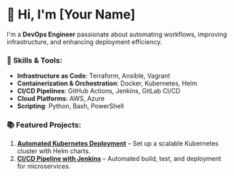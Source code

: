 # 👋 Hi, I'm [Your Name]

I'm a **DevOps Engineer** passionate about automating workflows, improving infrastructure, and enhancing deployment efficiency.

### 🚀 Skills & Tools:
- **Infrastructure as Code**: Terraform, Ansible, Vagrant
- **Containerization & Orchestration**: Docker, Kubernetes, Helm
- **CI/CD Pipelines**: GitHub Actions, Jenkins, GitLab CI/CD
- **Cloud Platforms**: AWS, Azure
- **Scripting**: Python, Bash, PowerShell

### 📚 Featured Projects:
1. **[Automated Kubernetes Deployment](https://github.com/yourusername/k8s-deploy)** – Set up a scalable Kubernetes cluster with Helm charts.
2. **[CI/CD Pipeline with Jenkins](https://github.com/yourusername/jenkins-pipeline)** – Automated build, test, and deployment for microservices.

